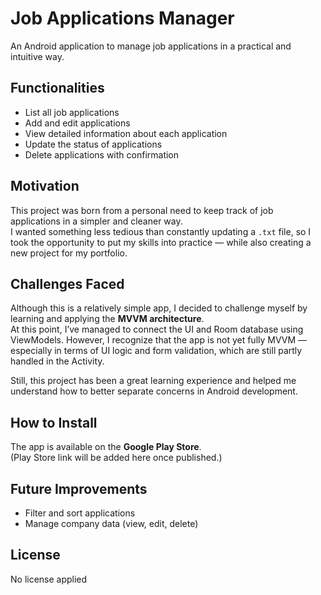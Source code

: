 # Job Applications Manager
An Android application to manage job applications in a practical and intuitive way.

## Functionalities
- List all job applications  
- Add and edit applications  
- View detailed information about each application  
- Update the status of applications  
- Delete applications with confirmation

## Motivation
This project was born from a personal need to keep track of job applications in a simpler and cleaner way.  
I wanted something less tedious than constantly updating a `.txt` file, so I took the opportunity to put my skills into practice — while also creating a new project for my portfolio.

## Challenges Faced
Although this is a relatively simple app, I decided to challenge myself by learning and applying the **MVVM architecture**.  
At this point, I’ve managed to connect the UI and Room database using ViewModels. However, I recognize that the app is not yet fully MVVM — especially in terms of UI logic and form validation, which are still partly handled in the Activity.

Still, this project has been a great learning experience and helped me understand how to better separate concerns in Android development.

## How to Install

The app is available on the **Google Play Store**.  
(Play Store link will be added here once published.)

## Future Improvements
- Filter and sort applications  
- Manage company data (view, edit, delete)  

## License
No license applied
